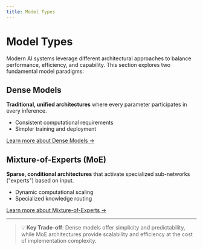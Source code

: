 ```yaml
---
title: Model Types
---
```


# Model Types

Modern AI systems leverage different architectural approaches to balance performance, efficiency, and capability. This section explores two fundamental model paradigms:

## Dense Models
**Traditional, unified architectures** where every parameter participates in every inference.

- Consistent computational requirements
- Simpler training and deployment

[Learn more about Dense Models →](./dense)

## Mixture-of-Experts (MoE)
**Sparse, conditional architectures** that activate specialized sub-networks ("experts") based on input.

- Dynamic computational scaling
- Specialized knowledge routing

[Learn more about Mixture-of-Experts →](./moe)

---

> 💡 **Key Trade-off**: Dense models offer simplicity and predictability, while MoE architectures provide scalability and efficiency at the cost of implementation complexity.